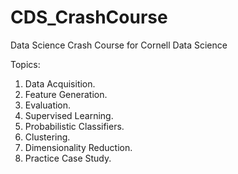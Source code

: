 # CDS_CrashCourse
Data Science Crash Course for Cornell Data Science

Topics:
1. Data Acquisition.
2. Feature Generation.
3.  Evaluation.
4.  Supervised Learning.
5.  Probabilistic Classifiers.
6.  Clustering.
7.  Dimensionality Reduction.
8.  Practice Case Study.
